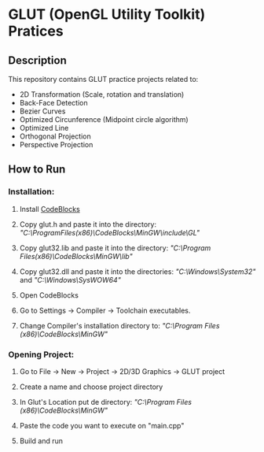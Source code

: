 # GLUT (OpenGL Utility Toolkit) Pratices

## Description

This repository contains GLUT practice projects related to:

* 2D Transformation (Scale, rotation and translation)
* Back-Face Detection
* Bezier Curves
* Optimized Circunference (Midpoint circle algorithm)
* Optimized Line
* Orthogonal Projection
* Perspective Projection

## How to Run

### Installation:

1. Install [CodeBlocks](https://www.codeblocks.org/downloads/)

2. Copy glut.h and paste it into the directory:
     *"C:\ProgramFiles(x86)\CodeBlocks\MinGW\include\GL"*

3. Copy glut32.lib and paste it into the directory: *"C:\Program Files(x86)\CodeBlocks\MinGW\lib"*

4. Copy glut32.dll and paste it into the directories: *"C:\Windows\System32"* and *"C:\Windows\SysWOW64"*

5. Open CodeBlocks

6. Go to Settings -> Compiler -> Toolchain executables.

7. Change Compiler's installation directory to: *"C:\Program Files (x86)\CodeBlocks\MinGW"*

### Opening Project:

1. Go to File -> New -> Project -> 2D/3D Graphics -> GLUT project

2. Create a name and choose project directory

3. In Glut's Location put de directory: *"C:\Program Files (x86)\CodeBlocks\MinGW"*

4. Paste the code you want to execute on "main.cpp"

5. Build and run